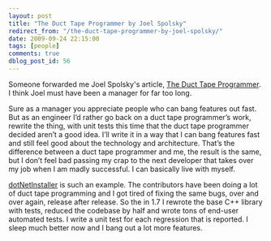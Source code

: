 ```yaml
---
layout: post
title: "The Duct Tape Programmer by Joel Spolsky"
redirect_from: "/the-duct-tape-programmer-by-joel-spolsky/"
date: 2009-09-24 22:15:00
tags: [people]
comments: true
dblog_post_id: 56
---
```

Someone forwarded me Joel Spolsky's article, [The Duct Tape Programmer](http://www.joelonsoftware.com/items/2009/09/23.html). I think Joel must have been a manager for far too long.

Sure as a manager you appreciate people who can bang features out fast. But as an engineer I’d rather go back on a duct tape programmer’s work, rewrite the thing, with unit tests this time that the duct tape programmer decided aren’t a good idea. I’ll write it in a way that I can bang features fast and still feel good about the technology and architecture. That’s the difference between a duct tape programmer and me, the result is the same, but I don’t feel bad passing my crap to the next developer that takes over my job when I am madly successful. I can basically live with myself.

[dotNetInstaller](http://github.com/dblock/dotnetinstaller) is such an example. The contributors have been doing a lot of duct tape programming and I got tired of fixing the same bugs, over and over again, release after release. So the in 1.7 I rewrote the base C++ library with tests, reduced the codebase by half and wrote tons of end-user automated tests. I write a unit test for each regression that is reported. I sleep much better now and I bang out a lot more features.
